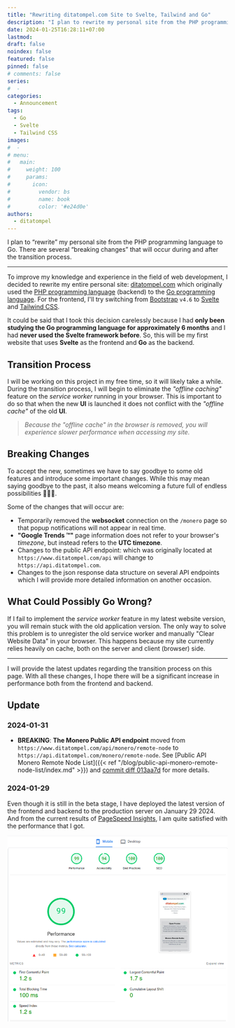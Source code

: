 ```yaml
---
title: "Rewriting ditatompel.com Site to Svelte, Tailwind and Go"
description: "I plan to rewrite my personal site from the PHP programming language to Go. There are several breaking changes that will occur during and after the transition process."
date: 2024-01-25T16:28:11+07:00
lastmod:
draft: false
noindex: false
featured: false
pinned: false
# comments: false
series:
#  - 
categories:
  - Announcement
tags:
  - Go
  - Svelte
  - Tailwind CSS
images:
#  - 
# menu:
#   main:
#     weight: 100
#     params:
#       icon:
#         vendor: bs
#         name: book
#         color: '#e24d0e'
authors:
  - ditatompel
---
```


I plan to “rewrite” my personal site from the PHP programming language to Go. There are several “breaking changes” that will occur during and after the transition process.

<!--more-->
---

To improve my knowledge and experience in the field of web development, I decided to rewrite my entire personal site: [ditatompel.com](https://www.ditatompel.com) which originally used the [PHP programming language](https://www.php.net/) (backend) to the [Go programming language](https://go.dev/). For the frontend, I'll try switching from [Bootstrap](https://getbootstrap.com/) `v4.6` to [Svelte](https://svelte.dev/) and [Tailwind CSS](https://tailwindcss.com/).

It could be said that I took this decision carelessly because I had __only been studying the Go programming language for approximately 6 months__ and I had __never used the Svelte framework before__. So, this will be my first website that uses __Svelte__ as the frontend and __Go__ as the backend.

## Transition Process

I will be working on this project in my free time, so it will likely take a while. During the transition process, I will begin to eliminate the _"offline caching"_ feature on the _service worker_ running in your browser. This is important to do so that when the new __UI__ is launched it does not conflict with the _"offline cache"_ of the old **UI**.

> _Because the "offline cache" in the browser is removed, you will experience slower performance when accessing my site._

## Breaking Changes

To accept the new, sometimes we have to say goodbye to some old features and introduce some important changes. While this may mean saying goodbye to the past, it also means welcoming a future full of endless possibilities 👏👏👏.

Some of the changes that will occur are:
- Temporarily removed the __websocket__ connection on the `/monero` page so that popup notifications will not appear in real time.
- __"Google Trends ™"__ page information does not refer to your browser's _timezone_, but instead refers to the **UTC timezone**.
- Changes to the public API endpoint: which was originally located at `https://www.ditatompel.com/api` will change to `https://api.ditatompel.com`.
- Changes to the json response data structure on several API endpoints which I will provide more detailed information on another occasion.

## What Could Possibly Go Wrong?

If I fail to implement the _service worker_ feature in my latest website version, you will remain stuck with the old application version. The only way to solve this problem is to unregister the old service worker and manually "Clear Website Data" in your browser. This happens because my site currently relies heavily on cache, both on the server and client (browser) side.

---

I will provide the latest updates regarding the transition process on this page. With all these changes, I hope there will be a significant increase in performance both from the frontend and backend.

## Update

### 2024-01-31
- __BREAKING__: __The Monero Public API endpoint__ moved from `https://www.ditatompel.com/api/monero/remote-node` to `https://api.ditatompel.com/monero/remote-node`. See [Public API Monero Remote Node List]({{< ref "/blog/public-api-monero-remote-node-list/index.md" >}}) and [commit diff 013aa7d](https://github.com/ditatompel/insights/commit/013aa7db35edd28e72907d5786fcf8877a5a3e70#diff-a8f1b286fbca7e5d241e20d067c8b17a67b86cc142d10dc7cc23cbc9fcc0e332L139-L167) for more details.

### 2024-01-29
Even though it is still in the beta stage, I have deployed the latest version of the frontend and backend to the production server on January 29 2024. And from the current results of [PageSpeed Insights](https://pagespeed.web.dev/), I am quite satisfied with the performance that I got.

![PageSpeed Insights ditatompel.com mobile](pagespeed-insights-ditatompel-dot-com.png#center)
